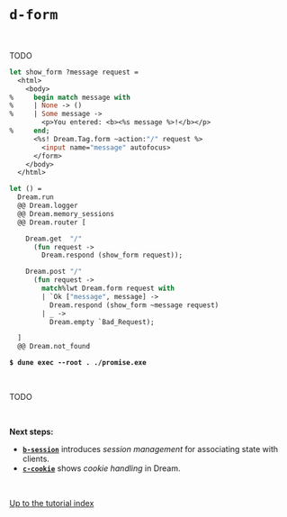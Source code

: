 # `d-form`

<br>

TODO

<!-- Adjust once the templater vertical whitespace bug is fixed again. -->

```ocaml
let show_form ?message request =
  <html>
    <body>
%     begin match message with
%     | None -> ()
%     | Some message ->
        <p>You entered: <b><%s message %>!</b></p>
%     end;
      <%s! Dream.Tag.form ~action:"/" request %>
        <input name="message" autofocus>
      </form>
    </body>
  </html>

let () =
  Dream.run
  @@ Dream.logger
  @@ Dream.memory_sessions
  @@ Dream.router [

    Dream.get  "/"
      (fun request ->
        Dream.respond (show_form request));

    Dream.post "/"
      (fun request ->
        match%lwt Dream.form request with
        | `Ok ["message", message] ->
          Dream.respond (show_form ~message request)
        | _ ->
          Dream.empty `Bad_Request);

  ]
  @@ Dream.not_found
```

<pre><code><b>$ dune exec --root . ./promise.exe</b></code></pre>

<br>

TODO

<br>

**Next steps:**

- [**`b-session`**](../b-session/#files) introduces *session management* for
  associating state with clients.
- [**`c-cookie`**](../c-cookie/#files) shows *cookie handling* in Dream.

<br>

[Up to the tutorial index](../#readme)

